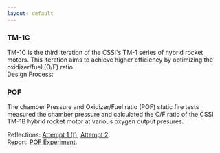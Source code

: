 ```yaml
---
layout: default
---
```


### TM-1C

TM-1C is the third iteration of the CSSI's TM-1 series of hybrid rocket motors. This iteration aims to achieve higher efficiency by optimizing the oxidizer/fuel (O/F) ratio.  
Design Process:

### POF  

The chamber Pressure and Oxidizer/Fuel ratio (POF) static fire tests measured the chamber pressure and calculated the O/F ratio of the CSSI TM-1B hybrid rocket motor at various oxygen output presures. 

Reflections: [Attempt 1 (f)](https://docs.google.com/document/d/1JxKmvcccYgxyxHkK9EasYi_KEzsKsH341RCrCXNK6sM/edit?usp=sharing), [Attempt 2](https://docs.google.com/document/d/1pSjYV32JNg4e_6B872bw9FPtDAv1ZokLH8WyMMPRr_g/edit?usp=sharing).   
Report: [POF Experiment](https://drive.google.com/file/d/1Z3UMOGBQwIWX7DnesUIaTkSYeCmGiE9f/view?usp=sharing).
